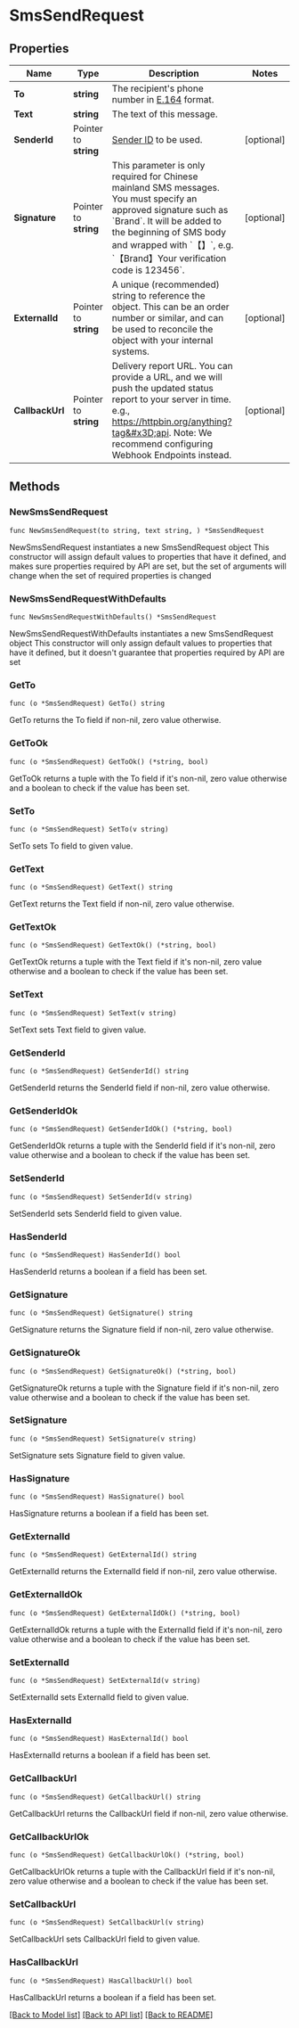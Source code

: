 # SmsSendRequest

## Properties

Name | Type | Description | Notes
------------ | ------------- | ------------- | -------------
**To** | **string** | The recipient&#39;s phone number in [E.164](https://en.wikipedia.org/wiki/E.164) format. | 
**Text** | **string** | The text of this message. | 
**SenderId** | Pointer to **string** | [Sender ID](https://help.ycloud.com/en/articles/3080386) to be used. | [optional] 
**Signature** | Pointer to **string** | This parameter is only required for Chinese mainland SMS messages. You must specify an approved signature such as &#x60;Brand&#x60;. It will be added to the beginning of SMS body and wrapped with &#x60;【】&#x60;, e.g. &#x60;【Brand】Your verification code is 123456&#x60;. | [optional] 
**ExternalId** | Pointer to **string** | A unique (recommended) string to reference the object. This can be an order number or similar, and can be used to reconcile the object with your internal systems. | [optional] 
**CallbackUrl** | Pointer to **string** | Delivery report URL. You can provide a URL, and we will push the updated status report to your server in time. e.g., https://httpbin.org/anything?tag&#x3D;api. Note: We recommend configuring Webhook Endpoints instead. | [optional] 

## Methods

### NewSmsSendRequest

`func NewSmsSendRequest(to string, text string, ) *SmsSendRequest`

NewSmsSendRequest instantiates a new SmsSendRequest object
This constructor will assign default values to properties that have it defined,
and makes sure properties required by API are set, but the set of arguments
will change when the set of required properties is changed

### NewSmsSendRequestWithDefaults

`func NewSmsSendRequestWithDefaults() *SmsSendRequest`

NewSmsSendRequestWithDefaults instantiates a new SmsSendRequest object
This constructor will only assign default values to properties that have it defined,
but it doesn't guarantee that properties required by API are set

### GetTo

`func (o *SmsSendRequest) GetTo() string`

GetTo returns the To field if non-nil, zero value otherwise.

### GetToOk

`func (o *SmsSendRequest) GetToOk() (*string, bool)`

GetToOk returns a tuple with the To field if it's non-nil, zero value otherwise
and a boolean to check if the value has been set.

### SetTo

`func (o *SmsSendRequest) SetTo(v string)`

SetTo sets To field to given value.


### GetText

`func (o *SmsSendRequest) GetText() string`

GetText returns the Text field if non-nil, zero value otherwise.

### GetTextOk

`func (o *SmsSendRequest) GetTextOk() (*string, bool)`

GetTextOk returns a tuple with the Text field if it's non-nil, zero value otherwise
and a boolean to check if the value has been set.

### SetText

`func (o *SmsSendRequest) SetText(v string)`

SetText sets Text field to given value.


### GetSenderId

`func (o *SmsSendRequest) GetSenderId() string`

GetSenderId returns the SenderId field if non-nil, zero value otherwise.

### GetSenderIdOk

`func (o *SmsSendRequest) GetSenderIdOk() (*string, bool)`

GetSenderIdOk returns a tuple with the SenderId field if it's non-nil, zero value otherwise
and a boolean to check if the value has been set.

### SetSenderId

`func (o *SmsSendRequest) SetSenderId(v string)`

SetSenderId sets SenderId field to given value.

### HasSenderId

`func (o *SmsSendRequest) HasSenderId() bool`

HasSenderId returns a boolean if a field has been set.

### GetSignature

`func (o *SmsSendRequest) GetSignature() string`

GetSignature returns the Signature field if non-nil, zero value otherwise.

### GetSignatureOk

`func (o *SmsSendRequest) GetSignatureOk() (*string, bool)`

GetSignatureOk returns a tuple with the Signature field if it's non-nil, zero value otherwise
and a boolean to check if the value has been set.

### SetSignature

`func (o *SmsSendRequest) SetSignature(v string)`

SetSignature sets Signature field to given value.

### HasSignature

`func (o *SmsSendRequest) HasSignature() bool`

HasSignature returns a boolean if a field has been set.

### GetExternalId

`func (o *SmsSendRequest) GetExternalId() string`

GetExternalId returns the ExternalId field if non-nil, zero value otherwise.

### GetExternalIdOk

`func (o *SmsSendRequest) GetExternalIdOk() (*string, bool)`

GetExternalIdOk returns a tuple with the ExternalId field if it's non-nil, zero value otherwise
and a boolean to check if the value has been set.

### SetExternalId

`func (o *SmsSendRequest) SetExternalId(v string)`

SetExternalId sets ExternalId field to given value.

### HasExternalId

`func (o *SmsSendRequest) HasExternalId() bool`

HasExternalId returns a boolean if a field has been set.

### GetCallbackUrl

`func (o *SmsSendRequest) GetCallbackUrl() string`

GetCallbackUrl returns the CallbackUrl field if non-nil, zero value otherwise.

### GetCallbackUrlOk

`func (o *SmsSendRequest) GetCallbackUrlOk() (*string, bool)`

GetCallbackUrlOk returns a tuple with the CallbackUrl field if it's non-nil, zero value otherwise
and a boolean to check if the value has been set.

### SetCallbackUrl

`func (o *SmsSendRequest) SetCallbackUrl(v string)`

SetCallbackUrl sets CallbackUrl field to given value.

### HasCallbackUrl

`func (o *SmsSendRequest) HasCallbackUrl() bool`

HasCallbackUrl returns a boolean if a field has been set.


[[Back to Model list]](../README.md#documentation-for-models) [[Back to API list]](../README.md#documentation-for-api-endpoints) [[Back to README]](../README.md)


